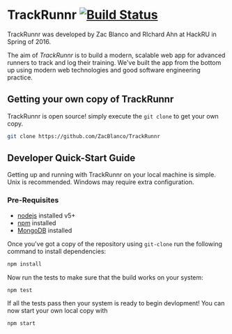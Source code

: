 # TrackRunnr [![Build Status](https://travis-ci.org/ZacBlanco/TrackRunnr.svg?branch=master)](https://travis-ci.org/ZacBlanco/TrackRunnr)

TrackRunnr was developed by Zac Blanco and RIchard Ahn at HackRU in Spring of 2016.

The aim of _TrackRunnr_ is to build a modern, scalable web app for advanced runners to track and log their training. We've built the app from the bottom up using modern web technologies and good software engineering practice.

## Getting your own copy of TrackRunnr

TrackRunnr is open source! simply execute the `git clone` to get your own copy.

```bash
git clone https://github.com/ZacBlanco/TrackRunnr
```

## Developer Quick-Start Guide

Getting up and running with TrackRunnr on your local machine is simple. Unix is recommended. Windows may require extra configuration.

### Pre-Requisites

- [nodejs](http://nodejs.org/en/download) installed v5+
- [npm](http://nodejs.org/en/download) installed
- [MongoDB](https://www.mongodb.org) installed

Once you've got a copy of the repository using `git-clone` run the following command to install dependencies:

```bash
npm install
```

Now run the tests to make sure that the build works on your system:

```bash
npm test
```


If all the tests pass then your system is ready to begin devlopment! You can now start your own local copy with 

```bash
npm start
```